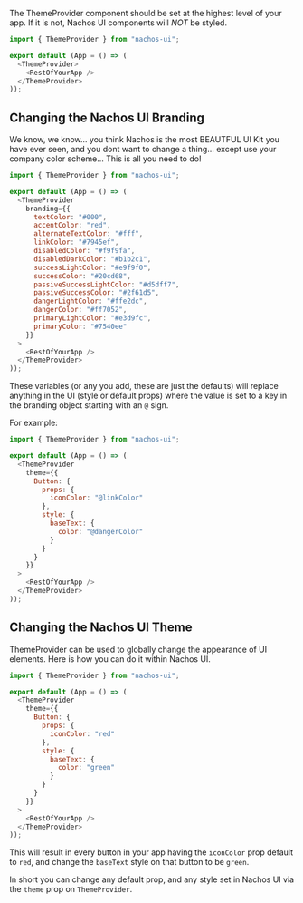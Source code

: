 The ThemeProvider component should be set at the highest level of your app. If it is not, Nachos UI components will _NOT_ be styled.

```js
import { ThemeProvider } from "nachos-ui";

export default (App = () => (
  <ThemeProvider>
    <RestOfYourApp />
  </ThemeProvider>
));
```

## Changing the Nachos UI Branding

We know, we know... you think Nachos is the most BEAUTFUL UI Kit you have ever seen, and you dont want to change a thing... except use your company color scheme... This is all you need to do!

```js
import { ThemeProvider } from "nachos-ui";

export default (App = () => (
  <ThemeProvider
    branding={{
      textColor: "#000",
      accentColor: "red",
      alternateTextColor: "#fff",
      linkColor: "#7945ef",
      disabledColor: "#f9f9fa",
      disabledDarkColor: "#b1b2c1",
      successLightColor: "#e9f9f0",
      successColor: "#20cd68",
      passiveSuccessLightColor: "#d5dff7",
      passiveSuccessColor: "#2f61d5",
      dangerLightColor: "#ffe2dc",
      dangerColor: "#ff7052",
      primaryLightColor: "#e3d9fc",
      primaryColor: "#7540ee"
    }}
  >
    <RestOfYourApp />
  </ThemeProvider>
));
```

These variables (or any you add, these are just the defaults) will replace anything in the UI (style or default props) where the value is set to a key in the branding object starting with an `@` sign.

For example:

```js
import { ThemeProvider } from "nachos-ui";

export default (App = () => (
  <ThemeProvider
    theme={{
      Button: {
        props: {
          iconColor: "@linkColor"
        },
        style: {
          baseText: {
            color: "@dangerColor"
          }
        }
      }
    }}
  >
    <RestOfYourApp />
  </ThemeProvider>
));
```

## Changing the Nachos UI Theme

ThemeProvider can be used to globally change the appearance of UI elements.
Here is how you can do it within Nachos UI.

```js
import { ThemeProvider } from "nachos-ui";

export default (App = () => (
  <ThemeProvider
    theme={{
      Button: {
        props: {
          iconColor: "red"
        },
        style: {
          baseText: {
            color: "green"
          }
        }
      }
    }}
  >
    <RestOfYourApp />
  </ThemeProvider>
));
```

This will result in every button in your app having the `iconColor` prop default to `red`, and change the `baseText` style on that button to be `green`.

In short you can change any default prop, and any style set in Nachos UI via the `theme` prop on `ThemeProvider`.
